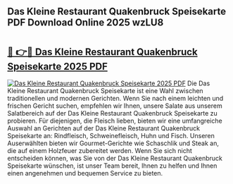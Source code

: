 ## Das Kleine Restaurant Quakenbruck Speisekarte PDF Download Online 2025 wzLU8

# <h2><a href="http://gcd3ell.nevu.top/?p=Das+Kleine+Restaurant+Quakenbruck+Speisekarte">🔗 👉🔴 Das Kleine Restaurant Quakenbruck Speisekarte 2025 PDF</a></h2>

[![Das Kleine Restaurant Quakenbruck Speisekarte 2025 PDF](https://i.imgur.com/dBaPXMq.png)](http://gcd3ell.nevu.top/?p=Das+Kleine+Restaurant+Quakenbruck+Speisekarte)
Die Das Kleine Restaurant Quakenbruck Speisekarte ist eine Wahl zwischen traditionellen und modernen Gerichten. Wenn Sie nach einem leichten und frischen Gericht suchen, empfehlen wir Ihnen, unsere Salate aus unserem Salatbereich auf der Das Kleine Restaurant Quakenbruck Speisekarte zu probieren. Für diejenigen, die Fleisch lieben, bieten wir eine umfangreiche Auswahl an Gerichten auf der Das Kleine Restaurant Quakenbruck Speisekarte an: Rindfleisch, Schweinefleisch, Huhn und Fisch. Unseren Auserwählten bieten wir Gourmet-Gerichte wie Schaschlik und Steak an, die auf einem Holzfeuer zubereitet werden. Wenn Sie sich nicht entscheiden können, was Sie von der Das Kleine Restaurant Quakenbruck Speisekarte wünschen, ist unser Team bereit, Ihnen zu helfen und Ihnen einen angenehmen und bequemen Service zu bieten.
